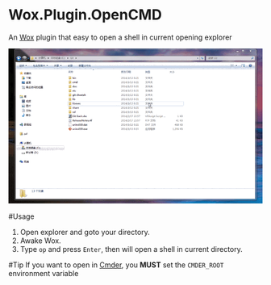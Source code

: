 Wox.Plugin.OpenCMD
==================

An [Wox](https://github.com/qianlifeng/Wox) plugin that easy to open a shell in current opening explorer


![screenshot: `op `](preview.gif)

#Usage
1. Open explorer and goto your directory.
2. Awake Wox.
3. Type `op` and press `Enter`, then will open a shell in current directory.

#Tip
If you want to open in [Cmder](https://github.com/bliker/cmder), you **MUST** set the `CMDER_ROOT` environment variable
